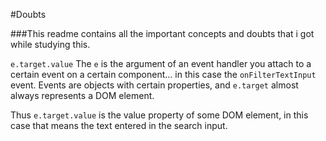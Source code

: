 #Doubts

###This readme contains all the important concepts and doubts that i got while studying this.

```e.target.value```
The ```e``` is the argument of an event handler you attach to a certain event on a certain component... in this case the ```onFilterTextInput``` event. Events are objects with certain properties, and ```e.target``` almost always represents a DOM element.

Thus ```e.target.value``` is the value property of some DOM element, in this case that means the text entered in the search input.